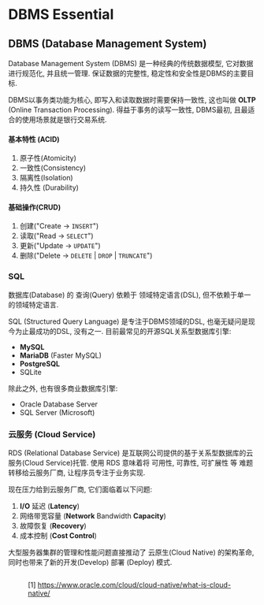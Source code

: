 # DBMS Essential

## DBMS (Database Management System)

Database Management System (DBMS) 是一种经典的传统数据模型, 它对数据进行规范化, 并且统一管理. 保证数据的完整性, 稳定性和安全性是DBMS的主要目标.&#x20;

DBMS以事务类功能为核心, 即写入和读取数据时需要保持一致性, 这也叫做 **OLTP** (Online Transaction Processing). 得益于事务的读写一致性, DBMS最初, 且最适合的使用场景就是银行交易系统.&#x20;

#### 基本特性 (ACID)

1. 原子性(Atomicity)
2. 一致性(Consistency)
3. 隔离性(Isolation)
4. 持久性 (Durability)

#### 基础操作(CRUD)

1. 创建("Create -> `INSERT`")
2. 读取("Read -> `SELECT`")
3. 更新("Update -> `UPDATE`")
4. 删除("Delete -> `DELETE` | `DROP` | `TRUNCATE`")

### SQL

数据库(Database) 的 查询(Query) 依赖于 领域特定语言(DSL), 但不依赖于单一的领域特定语言.&#x20;

SQL (Structured Query Language) 是专注于DBMS领域的DSL, 也毫无疑问是现今为止最成功的DSL, 没有之一.  目前最常见的开源SQL关系型数据库引擎:

* **MySQL**
* **MariaDB** (Faster MySQL)
* **PostgreSQL**
* SQLite&#x20;

除此之外, 也有很多商业数据库引擎:

* Oracle Database Server
* SQL Server (Microsoft)

### 云服务 (Cloud Service)

RDS (Relational Database Service) 是互联网公司提供的基于关系型数据库的云服务(Cloud Service)托管. 使用 RDS 意味着将 可用性, 可靠性, 可扩展性 等 难题转移给云服务厂商, 让程序员专注于业务实现.&#x20;

现在压力给到云服务厂商, 它们面临着以下问题:

1. **I/O** 延迟 (**Latency**)&#x20;
2. 网络带宽容量 (**Network** Bandwidth **Capacity**)
3. 故障恢复 (**Recovery**)
4. 成本控制 (**Cost Control**)

大型服务器集群的管理和性能问题直接推动了 云原生(Cloud Native) 的架构革命, 同时也带来了新的开发(Develop) 部署 (Deploy) 模式.&#x20;

<figure><img src="../.gitbook/assets/rc24-cloud-native-evolution.avif" alt=""><figcaption><p>[1] <a href="https://www.oracle.com/cloud/cloud-native/what-is-cloud-native/">https://www.oracle.com/cloud/cloud-native/what-is-cloud-native/</a></p></figcaption></figure>
